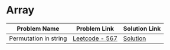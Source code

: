 
# Array


| Problem Name       | Problem Link                       | Solution Link                      |
|--------------------|------------------------------------|-----------------------------------|
| Permutation in string          | [Leetcode - 567]([https://leetcode.com/problems/count-number-of-teams/description/](https://leetcode.com/problems/permutation-in-string/))                | [Solution]([https://github.com/alihusnain/Ultimate-DSA/blob/main/Array/Count%20Number%20of%20Teams.cpp](https://github.com/alihusnain88/2-Months-Of-Leetcode/blob/main/Month%201/Day%201/Permutation%20in%20string.cpp))              |
